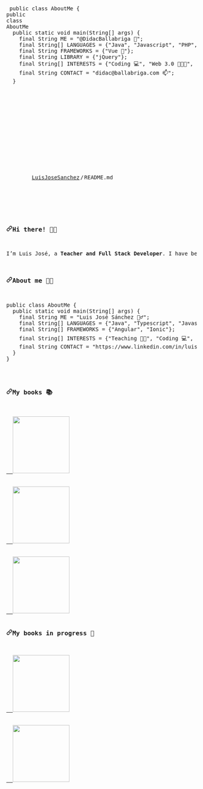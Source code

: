 <pre> public class AboutMe {
<span class="pl-k">public</span>
<span class="pl-k">class</span>
<span class="pl-en">AboutMe</span>
  public static void main(String[] args) {
    final String ME = "@DidacBallabriga 👋";
    final String[] LANGUAGES = {"Java", "Javascript", "PHP", "SQL", "HTML", "CSS"};
    final String FRAMEWORKS = {"Vue 🌱"};
    final String LIBRARY = {"jQuery"};
    final String[] INTERESTS = {"Coding 💻", "Web 3.0 👨🏻‍💻", "Blockchain 👀"};
    final String CONTACT = "didac@ballabriga.com 📫";
  }
  <pre>

<!---
DidacBallabriga/DidacBallabriga is a ✨ special ✨ repository because its `README.md` (this file) appears on your GitHub profile.
You can click the Preview link to take a look at your changes.
--->
<div class="position-relative">
          
    
  <div class="Box mt-4" >
  <div class="Box-body p-4">
    <div class="d-flex flex-justify-between">
      <div class="text-mono text-small mb-3">
        <a
          href="/LuisJoseSanchez/LuisJoseSanchez"
          class="no-underline Link--primary"
        >LuisJoseSanchez</a><span
          class="color-fg-muted d-inline-block"
          style="padding:0px 2px;"
        >/</span>README<span
         class="color-fg-muted"
        >.md</span>
      </div>

    </div>
    <article class="markdown-body entry-content container-lg f5" itemprop="text"><h3 dir="auto"><a id="user-content-hi-there-" class="anchor" aria-hidden="true" href="#hi-there-"><svg class="octicon octicon-link" viewBox="0 0 16 16" version="1.1" width="16" height="16" aria-hidden="true"><path fill-rule="evenodd" d="M7.775 3.275a.75.75 0 001.06 1.06l1.25-1.25a2 2 0 112.83 2.83l-2.5 2.5a2 2 0 01-2.83 0 .75.75 0 00-1.06 1.06 3.5 3.5 0 004.95 0l2.5-2.5a3.5 3.5 0 00-4.95-4.95l-1.25 1.25zm-4.69 9.64a2 2 0 010-2.83l2.5-2.5a2 2 0 012.83 0 .75.75 0 001.06-1.06 3.5 3.5 0 00-4.95 0l-2.5 2.5a3.5 3.5 0 004.95 4.95l1.25-1.25a.75.75 0 00-1.06-1.06l-1.25 1.25a2 2 0 01-2.83 0z"></path></svg></a>Hi there! 👋🏻</h3>
<p dir="auto">I’m Luis José, a <strong>Teacher and Full Stack Developer</strong>. I have been CTO and co-founder of several tech companies. I'm always learning and looking for new challenges <g-emoji class="g-emoji" alias="rocket" fallback-src="https://github.githubassets.com/images/icons/emoji/unicode/1f680.png">🚀</g-emoji>.</p>
<h3 dir="auto"><a id="user-content-about-me-" class="anchor" aria-hidden="true" href="#about-me-"><svg class="octicon octicon-link" viewBox="0 0 16 16" version="1.1" width="16" height="16" aria-hidden="true"><path fill-rule="evenodd" d="M7.775 3.275a.75.75 0 001.06 1.06l1.25-1.25a2 2 0 112.83 2.83l-2.5 2.5a2 2 0 01-2.83 0 .75.75 0 00-1.06 1.06 3.5 3.5 0 004.95 0l2.5-2.5a3.5 3.5 0 00-4.95-4.95l-1.25 1.25zm-4.69 9.64a2 2 0 010-2.83l2.5-2.5a2 2 0 012.83 0 .75.75 0 001.06-1.06 3.5 3.5 0 00-4.95 0l-2.5 2.5a3.5 3.5 0 004.95 4.95l1.25-1.25a.75.75 0 00-1.06-1.06l-1.25 1.25a2 2 0 01-2.83 0z"></path></svg></a>About me <g-emoji class="g-emoji" alias="man_technologist" fallback-src="https://github.githubassets.com/images/icons/emoji/unicode/1f468-1f4bb.png">👨‍💻</g-emoji></h3>
<div class="highlight highlight-source-java position-relative overflow-auto" data-snippet-clipboard-copy-content="public class AboutMe {
  public static void main(String[] args) {
    final String ME = &quot;Luis José Sánchez 🙋‍♂️&quot;;
    final String[] LANGUAGES = {&quot;Java&quot;, &quot;Typescript&quot;, &quot;Javascript&quot;, &quot;PHP&quot;, &quot;SQL&quot;, &quot;HTML&quot;, &quot;CSS&quot;};
    final String[] FRAMEWORKS = {&quot;Angular&quot;, &quot;Ionic&quot;};
    final String[] INTERESTS = {&quot;Teaching 👨‍🏫&quot;, &quot;Coding 💻&quot;, &quot;Going to the gym 🏋️‍♂️&quot;, &quot;Cars 🚗, motorbikes 🏍️, boats ⛵&quot;, &quot;Vegetarian food 🥑&quot;};
    final String CONTACT = &quot;https://www.linkedin.com/in/luisjosesanchez/&quot;;
  }
}
"><pre><span class="pl-k">public</span> <span class="pl-k">class</span> <span class="pl-en">AboutMe</span> {
  <span class="pl-k">public</span> <span class="pl-k">static</span> <span class="pl-k">void</span> <span class="pl-en">main</span>(<span class="pl-k">String</span>[] <span class="pl-v">args</span>) {
    <span class="pl-k">final</span> <span class="pl-smi">String</span> <span class="pl-c1">ME</span> <span class="pl-k">=</span> <span class="pl-s"><span class="pl-pds">"</span>Luis José Sánchez 🙋‍♂️<span class="pl-pds">"</span></span>;
    <span class="pl-k">final</span> <span class="pl-k">String</span>[] <span class="pl-c1">LANGUAGES</span> <span class="pl-k">=</span> {<span class="pl-s"><span class="pl-pds">"</span>Java<span class="pl-pds">"</span></span>, <span class="pl-s"><span class="pl-pds">"</span>Typescript<span class="pl-pds">"</span></span>, <span class="pl-s"><span class="pl-pds">"</span>Javascript<span class="pl-pds">"</span></span>, <span class="pl-s"><span class="pl-pds">"</span>PHP<span class="pl-pds">"</span></span>, <span class="pl-s"><span class="pl-pds">"</span>SQL<span class="pl-pds">"</span></span>, <span class="pl-s"><span class="pl-pds">"</span>HTML<span class="pl-pds">"</span></span>, <span class="pl-s"><span class="pl-pds">"</span>CSS<span class="pl-pds">"</span></span>};
    <span class="pl-k">final</span> <span class="pl-k">String</span>[] <span class="pl-c1">FRAMEWORKS</span> <span class="pl-k">=</span> {<span class="pl-s"><span class="pl-pds">"</span>Angular<span class="pl-pds">"</span></span>, <span class="pl-s"><span class="pl-pds">"</span>Ionic<span class="pl-pds">"</span></span>};
    <span class="pl-k">final</span> <span class="pl-k">String</span>[] <span class="pl-c1">INTERESTS</span> <span class="pl-k">=</span> {<span class="pl-s"><span class="pl-pds">"</span>Teaching 👨‍🏫<span class="pl-pds">"</span></span>, <span class="pl-s"><span class="pl-pds">"</span>Coding 💻<span class="pl-pds">"</span></span>, <span class="pl-s"><span class="pl-pds">"</span>Going to the gym 🏋️‍♂️<span class="pl-pds">"</span></span>, <span class="pl-s"><span class="pl-pds">"</span>Cars 🚗, motorbikes 🏍️, boats ⛵<span class="pl-pds">"</span></span>, <span class="pl-s"><span class="pl-pds">"</span>Vegetarian food 🥑<span class="pl-pds">"</span></span>};
    <span class="pl-k">final</span> <span class="pl-smi">String</span> <span class="pl-c1">CONTACT</span> <span class="pl-k">=</span> <span class="pl-s"><span class="pl-pds">"</span>https://www.linkedin.com/in/luisjosesanchez/<span class="pl-pds">"</span></span>;
  }
}
</pre></div>
<h3 dir="auto"><a id="user-content-my-books-" class="anchor" aria-hidden="true" href="#my-books-"><svg class="octicon octicon-link" viewBox="0 0 16 16" version="1.1" width="16" height="16" aria-hidden="true"><path fill-rule="evenodd" d="M7.775 3.275a.75.75 0 001.06 1.06l1.25-1.25a2 2 0 112.83 2.83l-2.5 2.5a2 2 0 01-2.83 0 .75.75 0 00-1.06 1.06 3.5 3.5 0 004.95 0l2.5-2.5a3.5 3.5 0 00-4.95-4.95l-1.25 1.25zm-4.69 9.64a2 2 0 010-2.83l2.5-2.5a2 2 0 012.83 0 .75.75 0 001.06-1.06 3.5 3.5 0 00-4.95 0l-2.5 2.5a3.5 3.5 0 004.95 4.95l1.25-1.25a.75.75 0 00-1.06-1.06l-1.25 1.25a2 2 0 01-2.83 0z"></path></svg></a>My books <g-emoji class="g-emoji" alias="books" fallback-src="https://github.githubassets.com/images/icons/emoji/unicode/1f4da.png">📚</g-emoji></h3>
<a href="https://leanpub.com/aprendejava/" rel="nofollow">
  <img height="150" src="/LuisJoseSanchez/luisjosesanchez/raw/main/aprendejava.png" style="max-width: 100%;">
</a>
<a href="https://leanpub.com/gitygithub/" rel="nofollow">
  <img height="150" src="/LuisJoseSanchez/luisjosesanchez/raw/main/gitygithub.jpg" style="max-width: 100%;">
</a>
<a href="https://luisjose.org/assets/descargas/linux/linux_practical_manual_31_07_2014_en.pdf" rel="nofollow">
  <img height="150" src="/LuisJoseSanchez/luisjosesanchez/raw/main/linuxpracticalmanual.png" style="max-width: 100%;">
</a>
<h3 dir="auto"><a id="user-content-my-books-in-progress-" class="anchor" aria-hidden="true" href="#my-books-in-progress-"><svg class="octicon octicon-link" viewBox="0 0 16 16" version="1.1" width="16" height="16" aria-hidden="true"><path fill-rule="evenodd" d="M7.775 3.275a.75.75 0 001.06 1.06l1.25-1.25a2 2 0 112.83 2.83l-2.5 2.5a2 2 0 01-2.83 0 .75.75 0 00-1.06 1.06 3.5 3.5 0 004.95 0l2.5-2.5a3.5 3.5 0 00-4.95-4.95l-1.25 1.25zm-4.69 9.64a2 2 0 010-2.83l2.5-2.5a2 2 0 012.83 0 .75.75 0 001.06-1.06 3.5 3.5 0 00-4.95 0l-2.5 2.5a3.5 3.5 0 004.95 4.95l1.25-1.25a.75.75 0 00-1.06-1.06l-1.25 1.25a2 2 0 01-2.83 0z"></path></svg></a>My books in progress <g-emoji class="g-emoji" alias="construction" fallback-src="https://github.githubassets.com/images/icons/emoji/unicode/1f6a7.png">🚧</g-emoji></h3>
<a href="https://leanpub.com/aprendeionic/" rel="nofollow">
  <img height="150" src="/LuisJoseSanchez/luisjosesanchez/raw/main/aprendeionic.png" style="max-width: 100%;">
</a>
<a href="https://leanpub.com/apuntesdejavascriptdees6aes10" rel="nofollow">
  <img height="150" src="/LuisJoseSanchez/luisjosesanchez/raw/main/apuntesdejavascript.jpg" style="max-width: 100%;">
</a>
</article>
  </div>
</div>
